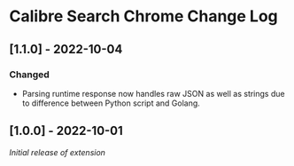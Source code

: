 # Calibre Search Chrome Change Log

## [1.1.0] - 2022-10-04
### Changed
- Parsing runtime response now handles raw JSON as well as strings due to difference between Python script and Golang.

## [1.0.0] - 2022-10-01
_Initial release of extension_
